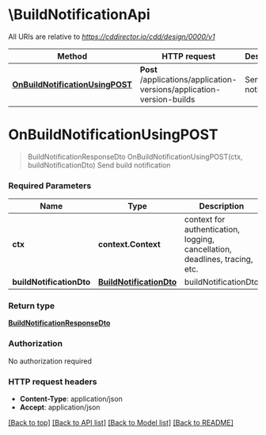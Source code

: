 # \BuildNotificationApi

All URIs are relative to *https://cddirector.io/cdd/design/0000/v1*

Method | HTTP request | Description
------------- | ------------- | -------------
[**OnBuildNotificationUsingPOST**](BuildNotificationApi.md#OnBuildNotificationUsingPOST) | **Post** /applications/application-versions/application-version-builds | Send build notification


# **OnBuildNotificationUsingPOST**
> BuildNotificationResponseDto OnBuildNotificationUsingPOST(ctx, buildNotificationDto)
Send build notification

### Required Parameters

Name | Type | Description  | Notes
------------- | ------------- | ------------- | -------------
 **ctx** | **context.Context** | context for authentication, logging, cancellation, deadlines, tracing, etc.
  **buildNotificationDto** | [**BuildNotificationDto**](BuildNotificationDto.md)| buildNotificationDto | 

### Return type

[**BuildNotificationResponseDto**](BuildNotificationResponseDto.md)

### Authorization

No authorization required

### HTTP request headers

 - **Content-Type**: application/json
 - **Accept**: application/json

[[Back to top]](#) [[Back to API list]](../README.md#documentation-for-api-endpoints) [[Back to Model list]](../README.md#documentation-for-models) [[Back to README]](../README.md)

